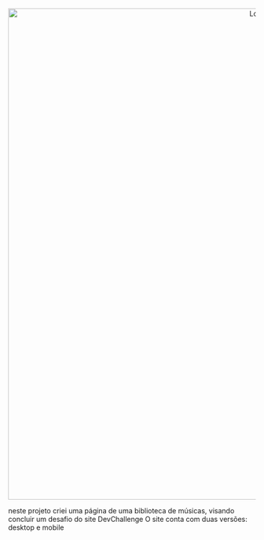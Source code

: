 <br />
<p align="center">
    <img src="https://imgur.com/ipLHFFb.gif" alt="Logo" width="1000">

neste projeto criei uma página de uma biblioteca de músicas, visando concluir um desafio do site DevChallenge
O site conta com duas versões: desktop e mobile